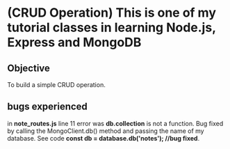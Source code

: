 # (CRUD Operation) This is one of my tutorial classes in learning Node.js, Express and MongoDB

## Objective 
To build a simple CRUD operation. 

## bugs experienced
in **note_routes.js** line 11 error was __db.collection__ is not a function. Bug fixed by calling the MongoClient.db() method and passing the name of my database. See code **const db = database.db('notes'); //bug fixed**.